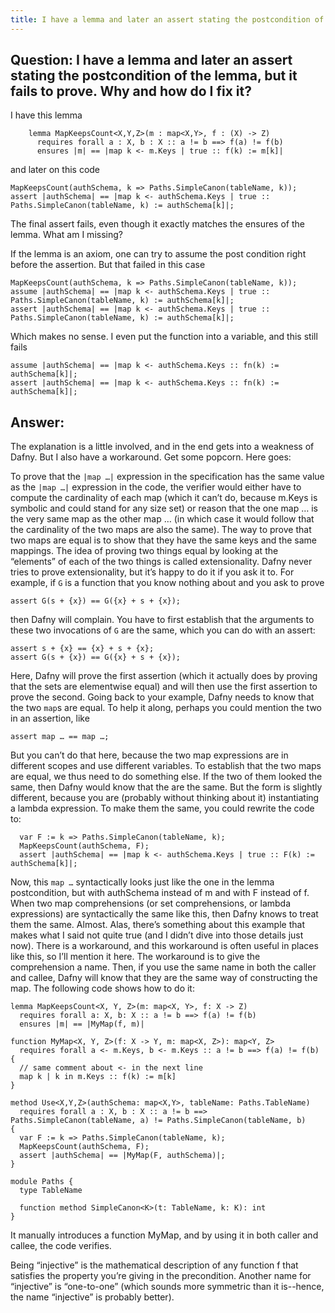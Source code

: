 ```yaml
---
title: I have a lemma and later an assert stating the postcondition of the lemma, but it fails to prove. Why and how do I fix it?
---
```


## Question: I have a lemma and later an assert stating the postcondition of the lemma, but it fails to prove. Why and how do I fix it?

I have this lemma
```dafny
    lemma MapKeepsCount<X,Y,Z>(m : map<X,Y>, f : (X) -> Z)
      requires forall a : X, b : X :: a != b ==> f(a) != f(b)
      ensures |m| == |map k <- m.Keys | true :: f(k) := m[k]|
```
and later on this code
```dafny
MapKeepsCount(authSchema, k => Paths.SimpleCanon(tableName, k));
assert |authSchema| == |map k <- authSchema.Keys | true :: Paths.SimpleCanon(tableName, k) := authSchema[k]|;
```

The final assert fails, even though it exactly matches the ensures of the lemma.
What am I missing? 

If the lemma is an axiom, one can try to assume the post condition right before the assertion. 
But that failed in this case

```dafny
MapKeepsCount(authSchema, k => Paths.SimpleCanon(tableName, k));
assume |authSchema| == |map k <- authSchema.Keys | true :: Paths.SimpleCanon(tableName, k) := authSchema[k]|;
assert |authSchema| == |map k <- authSchema.Keys | true :: Paths.SimpleCanon(tableName, k) := authSchema[k]|;
```

Which makes no sense.
I even put the function into a variable, and this still fails
```dafny
assume |authSchema| == |map k <- authSchema.Keys :: fn(k) := authSchema[k]|;
assert |authSchema| == |map k <- authSchema.Keys :: fn(k) := authSchema[k]|;
```

## Answer:

The explanation is a little involved, and in the end gets into a weakness of Dafny. But I also have a workaround. Get some popcorn. Here goes:

To prove that the `|map …|` expression in the specification has the same value as the `|map …|` expression in the code, 
the verifier would either have to compute the cardinality of each map (which it can’t do, because m.Keys is symbolic and could stand for any size set) 
or reason that the one map … is the very same map as the other map … (in which case it would follow that the cardinality of the two maps are also the same).
The way to prove that two maps are equal is to show that they have the same keys and the same mappings. 
The idea of proving two things equal by looking at the “elements” of each of the two things is called extensionality. 
Dafny never tries to prove extensionality, but it’s happy to do it if you ask it to. 
For example, if `G` is a function that you know nothing about and you ask to prove
```dafny
assert G(s + {x}) == G({x} + s + {x});
```
then Dafny will complain. You have to first establish that the arguments to these two invocations of `G` are the same, which you can do with an assert:
```dafny
assert s + {x} == {x} + s + {x};
assert G(s + {x}) == G({x} + s + {x});
```

Here, Dafny will prove the first assertion (which it actually does by proving that the sets are elementwise equal) and will then use the first assertion to prove the second.
Going back to your example, Dafny needs to know that the two `map`s are equal. To help it along, perhaps you could mention the two in an assertion, like

`assert map … == map …;`

But you can’t do that here, because the two map expressions are in different scopes and use different variables.
To establish that the two maps are equal, we thus need to do something else. 
If the two of them looked the same, then Dafny would know that the are the same. 
But the form is slightly different, because you are (probably without thinking about it) instantiating a lambda expression. 
To make them the same, you could rewrite the code to:
```dafny
  var F := k => Paths.SimpleCanon(tableName, k);
  MapKeepsCount(authSchema, F);
  assert |authSchema| == |map k <- authSchema.Keys | true :: F(k) := authSchema[k]|;
```

Now, this `map …` syntactically looks just like the one in the lemma postcondition, but with authSchema instead of m and with F instead of f. 
When two map comprehensions (or set comprehensions, or lambda expressions) are syntactically the same like this, then Dafny knows to treat them the same.
Almost. 
Alas, there’s something about this example that makes what I said not quite true (and I didn’t dive into those details just now). 
There is a workaround, and this workaround is often useful in places like this, so I’ll mention it here. 
The workaround is to give the comprehension a name. Then, if you use the same name in both the caller and callee, 
Dafny will know that they are the same way of constructing the map. 
The following code shows how to do it: 
```dafny
lemma MapKeepsCount<X, Y, Z>(m: map<X, Y>, f: X -> Z)
  requires forall a: X, b: X :: a != b ==> f(a) != f(b)
  ensures |m| == |MyMap(f, m)|

function MyMap<X, Y, Z>(f: X -> Y, m: map<X, Z>): map<Y, Z>
  requires forall a <- m.Keys, b <- m.Keys :: a != b ==> f(a) != f(b)
{
  // same comment about <- in the next line
  map k | k in m.Keys :: f(k) := m[k]
}

method Use<X,Y,Z>(authSchema: map<X,Y>, tableName: Paths.TableName)
  requires forall a : X, b : X :: a != b ==> Paths.SimpleCanon(tableName, a) != Paths.SimpleCanon(tableName, b)
{
  var F := k => Paths.SimpleCanon(tableName, k);
  MapKeepsCount(authSchema, F);
  assert |authSchema| == |MyMap(F, authSchema)|;
}

module Paths {
  type TableName

  function method SimpleCanon<K>(t: TableName, k: K): int
}
```

It manually introduces a function MyMap, and by using it in both caller and callee, the code verifies.

Being “injective” is the mathematical description of any function f that satisfies the property you’re giving in the precondition. 
Another name for “injective” is “one-to-one” (which sounds more symmetric than it is--hence, the name “injective” is probably better).